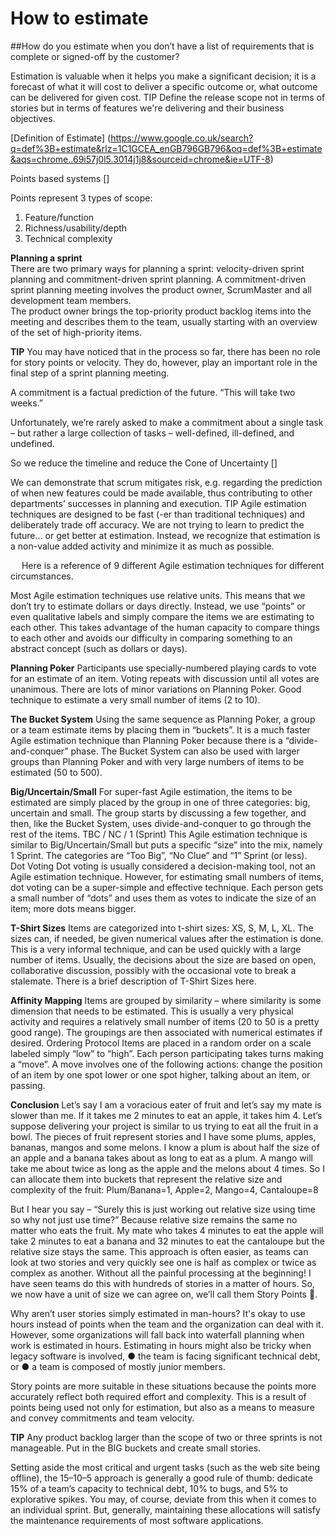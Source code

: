  
How to estimate
=======

##How do you estimate when you don’t have a list of requirements that is complete or signed-off by the customer?  

Estimation is valuable when it helps you make a significant decision; it is a forecast of what it will cost to deliver a specific outcome or, what outcome can be delivered for given cost.
TIP Define the release scope not in terms of stories but in terms of features we're delivering and their business objectives.  

[Definition of Estimate] (https://www.google.co.uk/search?q=def%3B+estimate&rlz=1C1GCEA_enGB796GB796&oq=def%3B+estimate&aqs=chrome..69i57j0l5.3014j1j8&sourceid=chrome&ie=UTF-8)

Points based systems []

Points represent 3 types of scope: 
1. Feature/function 
2. Richness/usability/depth 
3. Technical complexity 

**Planning a sprint**  	
There are two primary ways for planning a sprint: velocity-driven sprint planning and commitment-driven sprint planning. 
A commitment-driven sprint planning meeting involves the product owner, ScrumMaster and all development team members.   
The product owner brings the top-priority product backlog items into the meeting and describes them to the team, usually 
starting with an overview of the set of high-priority items.


**TIP** You may have noticed that in the process so far, there has been no role for story points or velocity. 
They do, however, play an important role in the final step of a sprint planning meeting.  

A commitment is a factual prediction of the future.  “This will take two weeks.”   

Unfortunately, we’re rarely asked to make a commitment about a single task – but rather a large collection of tasks – 
well-defined, ill-defined, and undefined.

So we reduce the timeline and reduce the Cone of Uncertainty []
 

We can demonstrate that scrum mitigates risk, e.g. regarding the prediction of when new features could be made available, thus contributing to other departments’ successes in planning and execution. 
TIP Agile estimation techniques are designed to be fast (-er than traditional techniques) and deliberately trade off accuracy.  We are not trying to learn to predict the future… or get better at estimation. Instead, we recognize that estimation is a non-value added activity and minimize it as much as possible.

 
Here is a reference of 9 different Agile estimation techniques for different circumstances.

Most Agile estimation techniques use relative units.  This means that we don’t try to estimate dollars or days directly.  Instead, we use “points” or even qualitative labels and simply compare the items we are estimating to each other.  This takes advantage of the human capacity to compare things to each other and avoids our difficulty in comparing something to an abstract concept (such as dollars or days).

**Planning Poker**
Participants use specially-numbered playing cards to vote for an estimate of an item.  Voting repeats with discussion until all votes are unanimous.  There are lots of minor variations on Planning Poker.  Good technique to estimate a very small number of items (2 to 10).

**The Bucket System**
Using the same sequence as Planning Poker, a group or a team estimate items by placing them in “buckets”.  It is a much faster Agile estimation technique than Planning Poker because there is a “divide-and-conquer” phase.  The Bucket System can also be used with larger groups than Planning Poker and with very large numbers of items to be estimated (50 to 500).

**Big/Uncertain/Small**
For super-fast Agile estimation, the items to be estimated are simply placed by the group in one of three categories: big, uncertain and small.  The group starts by discussing a few together, and then, like the Bucket System, uses divide-and-conquer to go through the rest of the items.
TBC / NC / 1 (Sprint)
This Agile estimation technique is similar to Big/Uncertain/Small but puts a specific “size” into the mix, namely 1 Sprint.  The categories are “Too Big”, “No Clue” and “1” Sprint (or less).  
Dot Voting
Dot voting is usually considered a decision-making tool, not an Agile estimation technique.  However, for estimating small numbers of items, dot voting can be a super-simple and effective technique.  Each person gets a small number of “dots” and uses them as votes to indicate the size of an item; more dots means bigger.

**T-Shirt Sizes**
Items are categorized into t-shirt sizes: XS, S, M, L, XL.  The sizes can, if needed, be given numerical values after the estimation is done.  This is a very informal technique, and can be used quickly with a large number of items.  Usually, the decisions about the size are based on open, collaborative discussion, possibly with the occasional vote to break a stalemate.  There is a brief description of T-Shirt Sizes here.


**Affinity Mapping**
Items are grouped by similarity – where similarity is some dimension that needs to be estimated.  This is usually a very physical activity and requires a relatively small number of items (20 to 50 is a pretty good range).  The groupings are then associated with numerical estimates if desired.
Ordering Protocol
Items are placed in a random order on a scale labeled simply “low” to “high”.  Each person participating takes turns making a “move”.  A move involves one of the following actions: change the position of an item by one spot lower or one spot higher, talking about an item, or passing.

**Conclusion**
Let’s say I am a voracious eater of fruit and let’s say my mate is slower than me. If it takes me 2 minutes to eat an apple, it takes him 4. Let’s suppose delivering your project is similar to us trying to eat all the fruit in a bowl. The pieces of fruit represent stories and I have some plums, apples, bananas, mangos and some melons. I know a plum is about half the size of an apple and a banana takes about as long to eat as a plum. A mango will take me about twice as long as the apple and the melons about 4 times. So I can allocate them into buckets that represent the relative size and complexity of the fruit: 
Plum/Banana=1, 
Apple=2, 
Mango=4, 
Cantaloupe=8 

But I hear you say – “Surely this is just working out relative size using time so why not just use time?”
Because relative size remains the same no matter who eats the fruit. My mate who takes 4 minutes to eat the apple will take 2 minutes to eat a banana and 32 minutes to eat the cantaloupe but the relative size stays the same. This approach is often easier, as teams can look at two stories and very quickly see one is half as complex or twice as complex as another. Without all the painful processing at the beginning! I have seen teams do this with hundreds of stories in a matter of hours. So, we now have a unit of size we can agree on, we’ll call them Story Points .

Why aren’t user stories simply estimated in man-hours? It's okay to use hours instead of points when the team and the organization can deal with it. However, some organizations will fall back into waterfall planning when work
is estimated in hours.
Estimating in hours might also be tricky when legacy software is involved,
● the team is facing significant technical debt, or
● a team is composed of mostly junior members. 

Story points are more suitable in these situations because the points more
accurately reflect both required effort and complexity. This is a result of points
being used not only for estimation, but also as a means to measure and convey
commitments and team velocity.


**TIP** Any product backlog larger than the scope of two or three sprints is not
manageable. Put in the BIG buckets and create small stories.


Setting aside the most critical and urgent tasks (such as the web site being offline),
the 15–10–5 approach is generally a good rule of thumb: dedicate 15% of a team’s
capacity to technical debt, 10% to bugs, and 5% to explorative spikes. You may,
of course, deviate from this when it comes to an individual sprint. But, generally,
maintaining these allocations will satisfy the maintenance requirements of most
software applications.
